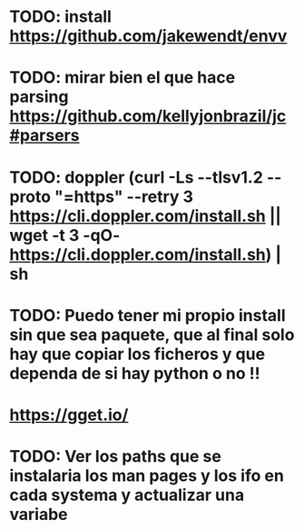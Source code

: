 # TODO: install https://github.com/jakewendt/envv
# TODO: mirar bien el que hace parsing https://github.com/kellyjonbrazil/jc#parsers
# TODO: doppler (curl -Ls --tlsv1.2 --proto "=https" --retry 3 https://cli.doppler.com/install.sh || wget -t 3 -qO- https://cli.doppler.com/install.sh) | sh
# TODO: Puedo tener mi propio install sin que sea paquete, que al final solo hay que copiar los ficheros y que dependa de si hay python o no !!
#  https://gget.io/
# TODO: Ver los paths que se instalaria los man pages y los ifo en cada systema y actualizar una variabe

